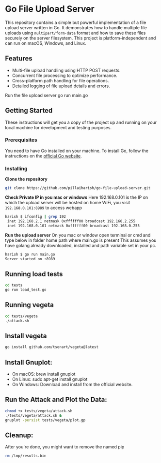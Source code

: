 # Go File Upload Server

This repository contains a simple but powerful implementation of a file upload server written in Go. It demonstrates how to handle multiple file uploads using `multipart/form-data` format and how to save these files securely on the server filesystem. This project is platform-independent and can run on macOS, Windows, and Linux.


## Features

- Multi-file upload handling using HTTP POST requests.
- Concurrent file processing to optimize performance.
- Cross-platform path handling for file operations.
- Detailed logging of file upload details and errors.

Run the file upload server 
go run main.go

## Getting Started

These instructions will get you a copy of the project up and running on your local machine for development and testing purposes.

### Prerequisites

You need to have Go installed on your machine. To install Go, follow the instructions on the [official Go website](https://golang.org/dl/).

### Installing

**Clone the repository**

   ```bash
   git clone https://github.com/pillaiharish/go-file-upload-server.git
   ```

**Check Private IP in you mac or windows**
Here 192.168.0.101 is the IP on which the upload server will be hosted on home WiFi, 
you visit ```192.168.0.101:8989``` to access webapp
   ```bash
   harish $ ifconfig | grep 192
	inet 192.168.2.1 netmask 0xffffff00 broadcast 192.168.2.255
	inet 192.168.0.101 netmask 0xffffff00 broadcast 192.168.0.255
   ```

**Run the upload server**
On you mac or window open terminal or cmd and type below in folder home path where main.go is present
This assumes you have golang already downloaded, installed and path variable set in your pc.
```bash
harish $ go run main.go
Server started on :8989
```

## Running load tests
```bash
cd tests
go run load_test.go
```

## Running vegeta
```bash
cd tests/vegeta
./attack.sh
```


## Install vegeta
```bash
go install github.com/tsenart/vegeta@latest
```

## Install Gnuplot:
- On macOS: brew install gnuplot
- On Linux: sudo apt-get install gnuplot
- On Windows: Download and install from the official website.


## Run the Attack and Plot the Data:
```bash
chmod +x tests/vegeta/attack.sh
./tests/vegeta/attack.sh &
gnuplot -persist tests/vegeta/plot.gp
```

## Cleanup:
After you're done, you might want to remove the named pip
```bash
rm /tmp/results.bin
```
